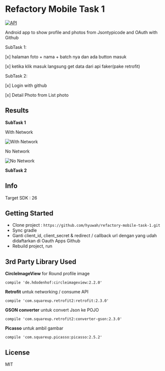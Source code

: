 # Refactory Mobile Task 1
[![API](https://img.shields.io/badge/API-21%2B-blue.svg?style=flat)](https://android-arsenal.com/api?level=21)

Android app to show profile and photos from Jsontypicode and OAuth with Github

SubTask 1:

[x] halaman foto + nama + batch nya dan ada button masuk

[x] ketika klik masuk langsung get data dari api faker(pake retrofit)

SubTask 2:

[x] Login with github

[x] Detail Photo from List photo

## Results

**SubTask 1**

With Network

![With Network](https://res.cloudinary.com/hyuwah-github-io/image/upload/v1518162648/refactorymobiletask1-network.gif)

No Network

![No Network](https://res.cloudinary.com/hyuwah-github-io/image/upload/v1518163034/refactorymobiletask1-nonetwork.gif)

**SubTask 2**




## Info
Target SDK : 26

## Getting Started

* Clone project : `https://github.com/hyuwah/refactory-mobile-task-1.git`
* Sync gradle
* Ganti client_id, client_secret & redirect / callback url dengan yang udah didaftarkan di Oauth Apps Github
* Rebuild project, run

## 3rd Party Library Used

**CircleImageView** for Round profile image

`compile 'de.hdodenhof:circleimageview:2.2.0'`

**Retrofit** untuk networking / consume API

`compile 'com.squareup.retrofit2:retrofit:2.3.0'`

**GSON converter** untuk convert Json ke POJO

`compile 'com.squareup.retrofit2:converter-gson:2.3.0'`

**Picasso** untuk ambil gambar

`compile 'com.squareup.picasso:picasso:2.5.2'`

## License
MIT